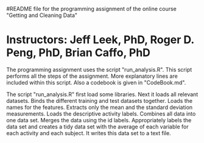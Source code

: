 #README file for the programming assignment of the online course "Getting and Cleaning Data" 
# Instructors: Jeff Leek, PhD, Roger D. Peng, PhD, Brian Caffo, PhD

The programming assignment uses the script "run_analysis.R". This script performs all the steps of the assignment. More explanatory lines are included within this script. Also a codebook is given in "CodeBook.md".

The script "run_analysis.R" first load some libraries. Next it loads all relevant datasets. Binds the different training and test datasets together. Loads the names for the features. Extracts only the mean and the standard deviation measurements. Loads the descriptive activity labels. Combines all data into one data set. Merges the data using the id labels. Appropriately labels the data set and creates a tidy data set with the average of each variable for each activity and each subject. It writes this data set to a text file.